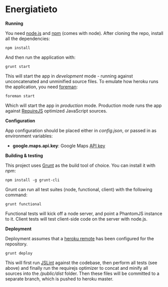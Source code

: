 Energiatieto
============


**Running**

You need [node.js](http://nodejs.org/) and [npm](https://npmjs.org/) (comes with node). After cloning the repo, install all the dependencies:

```
npm install
```

And then run the application with:

```
grunt start
```

This will start the app in *development* mode - running against unconcatenated and unminified source files. To emulate how heroku runs the application, you need [foreman](https://github.com/ddollar/foreman):

```
foreman start
```

Which will start the app in *production* mode. Production mode runs the app against [RequireJS](http://requirejs.org/) optimized JavaScript sources.

**Configuration**

App configuration should be placed either in _config.json_, or passed in as environment variables:

   * **google.maps.api.key**: Google Maps [API key](https://developers.google.com/maps/documentation/javascript/tutorial#api_key)

**Building & testing**

This project uses [Grunt](http://gruntjs.com/) as the build tool of choice. You can install it with _npm_:

```
npm install -g grunt-cli
```

Grunt can run all test suites (node, functional, client) with the following command:

```
grunt functional
```

Functional tests will kick off a node server, and point a PhantomJS instance to it. Client tests will test client-side code on the server with node.js.

**Deployment**

Deployment assumes that a [heroku remote](https://devcenter.heroku.com/articles/git#creating-a-heroku-remote) has been configured for the repository.

```
grunt deploy
```

This will first run [JSLint](http://www.jslint.com/) against the codebase, then perform all tests (see above) and finally run the requirejs optimizer to concat and minify all sources into the _/public/dist_ folder. Then these files will be committed to a separate branch, which is pushed to heroku master.